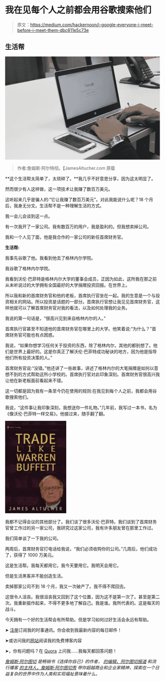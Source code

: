 # 我在见每个人之前都会用谷歌搜索他们

> 原文：<https://medium.com/hackernoon/i-google-everyone-i-meet-before-i-meet-them-dbc611e5c73e>

## 生活帮

![](img/6c0bcad82b1b9f0d3bbe7a458e7dcc98.png)

> 作者:詹姆斯·阿尔特彻。【JamesAltucher.com 原载

**这个生活帮太简单了，太琐碎了。**我几乎不好意思分享，因为这太明显了。

然而很少有人这样做，这一项技术让我赚了数百万美元。

这听起来几乎是骗人的:“它让我赚了数百万美元”。对此我能说什么呢？18 个月后，我身无分文。生活帮不是一种理解生活的方式。

我一会儿会谈到这一点。

有一次我开了一家公司。我有数百万的用户，我是盈利的。但我想卖掉公司。

我和一个人见了面，他是我合作的一家公司的新任首席财务官。

**生活帮:**

我事先谷歌了他。我看到他去了格林内尔学院。

我谷歌了格林内尔学院。

我看到沃伦·巴菲特是格林内尔大学的董事会成员，正因为如此，这所我在那之前从未听说过的大学拥有全国最好的大学捐赠投资回报。在世界上。

所以我和新的首席财务官和他的老板，首席执行官坐在一起。我的生意是一个与投资相关的网站。所以投资是话题的一部分。首席执行官想让我见见首席财务官，这样他就可以了解首席财务官对我的看法，以及如何处理我的业务。

我说的第一句话是，“很高兴见到来自格林内尔的人。”

首席执行官甚至不知道他的首席财务官在哪里上的大学。他笑着说:“为什么？”首席财务官可能也有点困惑。

我说，“如果你想学习任何关于投资的东西，除了格林内尔，其他的都别想了。他们是世界上最好的。这是你真正了解沃伦·巴菲特成功秘诀的地方，因为他是指导他们所有投资决策的人。”

首席财务官说:“没错。”他还讲了一些故事，讲述了格林内尔的大笔捐赠是如何以意想不到的方式帮助这所小学校的。首席执行官对此印象深刻。首席财务官很高兴我让他在新老板面前看起来不错。

这一切都是因为我有一条至今仍在使用的规则:在我见到每个人之前，我都会用谷歌搜索他们。

我说，“这件事让我印象深刻，我想送你一件礼物。”几年前，我写过一本书，名为《像沃伦·巴菲特一样交易》。他接过来，随手翻了翻。

![](img/84283aa9099fb6f94252900e5a193040.png)

我都不记得会议的其他部分了。我们谈了很多沃伦·巴菲特。我们谈到了首席财务官曾工作过的另一家公司，我研究过这家公司，我有许多朋友曾在那里工作过。

我们简单谈了一下我的公司。

两周后，首席财务官打电话给我说，“我们必须收购你的公司。”几周后，他们成功了，获得了 1000 万美元。

这是生活帮。我每天都用它。我今天要用它。我明天会用它。

但是生活黑客并不能创造生活。

卖掉那家公司不到 18 个月，我又一次破产了。我不得不爬回去。

这很令人沮丧。我很沮丧我又回到了这个位置，因为这不是第一次了。甚至是第二次。我重新振作起来，不得不更多地了解自己。我是谁。我所代表的。这是每天的战斗。

今天拥有一个好的生活帮会有所帮助。但是学习如何过好生活会永远有帮助。

➤ [注册](https://altucher.leadpages.co/start-here/?_ga=1.147953332.2077339586.1472084123?utm_source=medium&utm_medium=syndicate&utm_term=free-updates&utm_content=&utm_campaign=free-updates)订阅我的时事通讯。你会收到我最新内容的每日邮件！

➤或访问我的[网站](http://www.jamesaltucher.com/?utm_source=medium&utm_medium=syndicate&utm_term=home-page&utm_content=&utm_campaign=home-page)阅读我的免费博客内容

➤，你有问题吗？在 [Quora](https://www.quora.com/profile/James-Altucher?utm_source=medium&utm_medium=syndicate&utm_term=quora-page&utm_content=&utm_campaign=quora-page) 上问我……我每天都回答问题！

[*詹姆斯·阿尔图切*](http://www.jamesaltucher.com/?utm_source=medium&utm_medium=syndicate&utm_term=home-page&utm_content=&utm_campaign=home-page) *是畅销书《选择你自己》的作者，* [*的编辑，阿尔图切报道*](http://www.thealtucherreport.com/?_ga=1.127276173.1850486739.1486068468?utm_source=medium&utm_medium=syndicate&utm_term=altucher-report&utm_content=&utm_campaign=altucher-report) *和流行播客* [*的主持人，詹姆斯·阿尔图切秀*](http://www.jamesaltucher.com/category/the-james-altucher-show/?utm_source=medium&utm_medium=syndicate&utm_term=james-altucher-show&utm_content=&utm_campaign=james-altucher-show) *带你超越商业和企业家精神，探索在一个日益复杂的世界中作为人类和实现福祉意味着什么。*